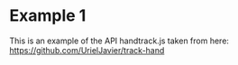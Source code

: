 # Example 1

This is an example of the API handtrack.js taken from here: https://github.com/UrielJavier/track-hand
